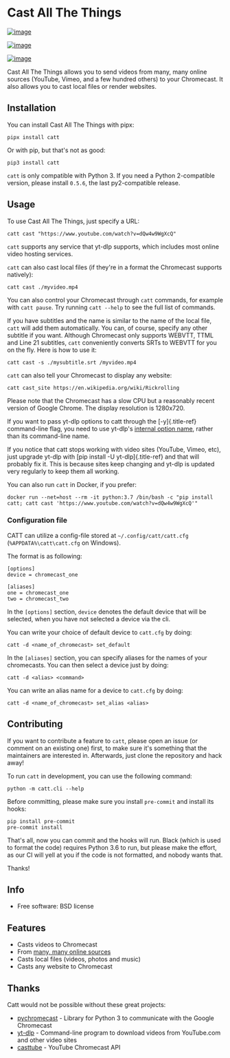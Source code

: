 Cast All The Things
===================

[![image](https://img.shields.io/pypi/v/catt.svg)](https://pypi.python.org/pypi/catt)

[![image](https://img.shields.io/travis/skorokithakis/catt.svg)](https://travis-ci.org/skorokithakis/catt)

[![image](https://badges.gitter.im/Join%20Chat.svg)](https://gitter.im/skorokithakis/catt)

Cast All The Things allows you to send videos from many, many online
sources (YouTube, Vimeo, and a few hundred others) to your Chromecast.
It also allows you to cast local files or render websites.

Installation
------------

You can install Cast All The Things with pipx:

    pipx install catt

Or with pip, but that\'s not as good:

    pip3 install catt

`catt` is only compatible with Python 3. If you need a Python
2-compatible version, please install `0.5.6`, the last py2-compatible
release.

Usage
-----

To use Cast All The Things, just specify a URL:

    catt cast "https://www.youtube.com/watch?v=dQw4w9WgXcQ"

`catt` supports any service that yt-dlp supports, which includes most
online video hosting services.

`catt` can also cast local files (if they\'re in a format the Chromecast
supports natively):

    catt cast ./myvideo.mp4

You can also control your Chromecast through `catt` commands, for
example with `catt pause`. Try running `catt --help` to see the full
list of commands.

If you have subtitles and the name is similar to the name of the local
file, `catt` will add them automatically. You can, of course, specify
any other subtitle if you want. Although Chromecast only supports
WEBVTT, TTML and Line 21 subtitles, `catt` conveniently converts SRTs to
WEBVTT for you on the fly. Here is how to use it:

    catt cast -s ./mysubtitle.srt /myvideo.mp4

`catt` can also tell your Chromecast to display any website:

    catt cast_site https://en.wikipedia.org/wiki/Rickrolling

Please note that the Chromecast has a slow CPU but a reasonably recent
version of Google Chrome. The display resolution is 1280x720.

If you want to pass yt-dlp options to catt through the [-y]{.title-ref}
command-line flag, you need to use yt-dlp\'s [internal option
name](https://github.com/yt-dlp/yt-dlp/blob/master/yt_dlp/__init__.py#L620),
rather than its command-line name.

If you notice that catt stops working with video sites (YouTube, Vimeo,
etc), just upgrade yt-dlp with [pip install -U yt-dlp]{.title-ref} and
that will probably fix it. This is because sites keep changing and
yt-dlp is updated very regularly to keep them all working.

You can also run `catt` in Docker, if you prefer:

    docker run --net=host --rm -it python:3.7 /bin/bash -c "pip install catt; catt cast 'https://www.youtube.com/watch?v=dQw4w9WgXcQ'"

### Configuration file

CATT can utilize a config-file stored at `~/.config/catt/catt.cfg`
(`%APPDATA%\catt\catt.cfg` on Windows).

The format is as following:

    [options]
    device = chromecast_one

    [aliases]
    one = chromecast_one
    two = chromecast_two

In the `[options]` section, `device` denotes the default device that
will be selected, when you have not selected a device via the cli.

You can write your choice of default device to `catt.cfg` by doing:

    catt -d <name_of_chromecast> set_default

In the `[aliases]` section, you can specify aliases for the names of
your chromecasts. You can then select a device just by doing:

    catt -d <alias> <command>

You can write an alias name for a device to `catt.cfg` by doing:

    catt -d <name_of_chromecast> set_alias <alias>

Contributing
------------

If you want to contribute a feature to `catt`, please open an issue (or
comment on an existing one) first, to make sure it\'s something that the
maintainers are interested in. Afterwards, just clone the repository and
hack away!

To run `catt` in development, you can use the following command:

    python -m catt.cli --help

Before committing, please make sure you install `pre-commit` and install
its hooks:

    pip install pre-commit
    pre-commit install

That\'s all, now you can commit and the hooks will run. Black (which is
used to format the code) requires Python 3.6 to run, but please make the
effort, as our CI will yell at you if the code is not formatted, and
nobody wants that.

Thanks!

Info
----

-   Free software: BSD license

Features
--------

-   Casts videos to Chromecast
-   From [many, many online
    sources](https://github.com/yt-dlp/yt-dlp/blob/master/supportedsites.md)
-   Casts local files (videos, photos and music)
-   Casts any website to Chromecast

Thanks
------

Catt would not be possible without these great projects:

-   [pychromecast](https://github.com/balloob/pychromecast) - Library
    for Python 3 to communicate with the Google Chromecast
-   [yt-dlp](https://github.com/yt-dlp/yt-dlp) - Command-line program to
    download videos from YouTube.com and other video sites
-   [casttube](https://github.com/ur1katz/casttube) - YouTube Chromecast
    API
